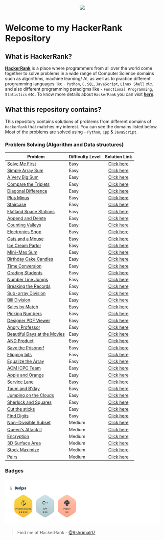 <p align="center">
  <img height=150 src="https://user-images.githubusercontent.com/46785798/59959996-d810a500-94e2-11e9-91ab-e47196f8fcf6.jpg">

</p>

# Welcome to my HackerRank Repository 

## What is HackerRank?
[__HackerRank__](https://www.hackerrank.com/) is a place where programmers from all over the world come together to solve problems in a wide range of Computer Science domains such as algorithms, machine learning/ AI, as well as to practice different programming languages like - `Python`, `C`, `SQL`, `JavaScript`, `Linux Shell` etc. and also different programming paradigms like - `Functional Programming`, `Statistics` etc. To know more details about `HackerRank` you can visit [___here___](https://www.hackerrank.com/faq). 


## What this repository contains?

This repository contains solutions of problems from different domains of `HackerRank` that matches my interest. You can see the domains listed below. Most of the problems are solved using - `Python`, `Cpp` & `JavaScript`.
 
### Problem Solving (Algorithm and Data structures)
| Problem | Difficulty Level | Solution Link |
|---------|------------------|:-------------:|
|[Solve Me First](https://www.hackerrank.com/challenges/solve-me-first/problem)| Easy | [Click here](https://github.com/Rshrimali17/Hackerrank-Questions/blob/5068031541ec22797f7aeffd05554d07f0d81993/Problem_Solving/Solve_Me_First.cpp) |   
|[Simple Array Sum](https://www.hackerrank.com/challenges/simple-array-sum/problem)| Easy | [Click here](https://github.com/Rshrimali17/Hackerrank-Questions/blob/5068031541ec22797f7aeffd05554d07f0d81993/Problem_Solving/Simple_array_sum.cpp) |   
|[A Very Big Sum](https://www.hackerrank.com/challenges/a-very-big-sum/problem)| Easy | [Click here](https://github.com/Rshrimali17/Hackerrank-Questions/blob/5068031541ec22797f7aeffd05554d07f0d81993/Problem_Solving/A_very_big_sum.cpp)|
|[Compare the Triplets](https://www.hackerrank.com/challenges/compare-the-triplets/copy-from/193111432)| Easy | [Click here](https://github.com/Rshrimali17/Hackerrank-Questions/blob/5068031541ec22797f7aeffd05554d07f0d81993/Problem_Solving/Compare_the_triplets.cpp) |
|[Diagonal Difference](https://www.hackerrank.com/challenges/diagonal-difference/problem)| Easy | [Click here](https://github.com/Rshrimali17/Hackerrank-Questions/blob/5068031541ec22797f7aeffd05554d07f0d81993/Problem_Solving/Diagonal_differene.cpp)|
|[Plus Minus](https://www.hackerrank.com/challenges/plus-minus/problem) | Easy | [Click here](https://github.com/Rshrimali17/Hackerrank-Questions/blob/5068031541ec22797f7aeffd05554d07f0d81993/Problem_Solving/plus_minus.cpp) |
|[Staircase](https://www.hackerrank.com/challenges/staircase/problem) | Easy | [Click here](https://github.com/Rshrimali17/Hackerrank-Questions/blob/5068031541ec22797f7aeffd05554d07f0d81993/Problem_Solving/staircase.cpp) |
|[Flatland Space Stations](https://www.hackerrank.com/challenges/flatland-space-stations/copy-from/194688221)| Easy | [Click here](https://github.com/Rshrimali17/Hackerrank-Questions/blob/5068031541ec22797f7aeffd05554d07f0d81993/Problem_Solving/Flatland_Space_Stations.cpp) |   
|[Append and Delete](https://www.hackerrank.com/challenges/append-and-delete/problem) | Easy |[Click here](https://github.com/Rshrimali17/Hackerrank-Questions/blob/5068031541ec22797f7aeffd05554d07f0d81993/Problem_Solving/append_delete.cpp) |
|[Counting Valleys](https://www.hackerrank.com/challenges/counting-valleys/problem)| Easy | [Click here](https://github.com/Rshrimali17/Hackerrank-Questions/blob/5068031541ec22797f7aeffd05554d07f0d81993/Problem_Solving/Counting_vellys.cpp) |
|[Electronics Shop](https://www.hackerrank.com/challenges/electronics-shop/problem?h_r=next-challenge&h_v=zen)| Easy | [Click here](https://github.com/Rshrimali17/Hackerrank-Questions/blob/5068031541ec22797f7aeffd05554d07f0d81993/Problem_Solving/Electronic_shop.cpp) |
|[Cats and a Mouse](https://www.hackerrank.com/challenges/cats-and-a-mouse/problem?h_r=next-challenge&h_v=zen&h_r=next-challenge&h_v=zen)| Easy | [Click here](https://github.com/Rshrimali17/Hackerrank-Questions/blob/5068031541ec22797f7aeffd05554d07f0d81993/Problem_Solving/cats_and_a_mouse.cpp) 
|[Ice Cream Parlor](https://www.hackerrank.com/challenges/icecream-parlor/problem)| Easy | [Click here](https://github.com/Rshrimali17/Hackerrank-Questions/blob/5068031541ec22797f7aeffd05554d07f0d81993/Problem_Solving/ice_cream_parlor.cpp) |
|[Mini-Max Sum](https://www.hackerrank.com/challenges/mini-max-sum/problem)| Easy | [Click here](https://github.com/Rshrimali17/Hackerrank-Questions/blob/5068031541ec22797f7aeffd05554d07f0d81993/Problem_Solving/mini_max_sum.cpp) |
|[Birthday Cake Candles](https://www.hackerrank.com/challenges/birthday-cake-candles/problem)| Easy | [Click here](https://github.com/Rshrimali17/Hackerrank-Questions/blob/5068031541ec22797f7aeffd05554d07f0d81993/Problem_Solving/birthday_cake.cpp) |
|[Time Conversion](https://www.hackerrank.com/challenges/time-conversion/problem)| Easy | [Click here](https://github.com/Rshrimali17/Hackerrank-Questions/blob/5068031541ec22797f7aeffd05554d07f0d81993/Problem_Solving/time_conversion.cpp) |
|[Grading Students](https://www.hackerrank.com/challenges/grading/problem)| Easy | [Click here](https://github.com/Rshrimali17/Hackerrank-Questions/blob/5068031541ec22797f7aeffd05554d07f0d81993/Problem_Solving/grading_students.cpp) |
|[Number Line Jumps](https://www.hackerrank.com/challenges/kangaroo/problem)| Easy | [Click here](https://github.com/Rshrimali17/Hackerrank-Questions/blob/5068031541ec22797f7aeffd05554d07f0d81993/Problem_Solving/number_line_jumps.cpp) |
|[Breaking the Records](https://www.hackerrank.com/challenges/breaking-best-and-worst-records/problem)| Easy | [Click here](https://github.com/Rshrimali17/Hackerrank-Questions/blob/5068031541ec22797f7aeffd05554d07f0d81993/Problem_Solving/breaking_the_records.cpp) |
|[Sub-array Division](https://www.hackerrank.com/challenges/the-birthday-bar/problem)| Easy | [Click here](https://github.com/Rshrimali17/Hackerrank-Questions/blob/5068031541ec22797f7aeffd05554d07f0d81993/Problem_Solving/sub_array_division.cpp) |
|[Bill Division](https://www.hackerrank.com/challenges/bon-appetit/problem)| Easy | [Click here](https://github.com/Rshrimali17/Hackerrank-Questions/blob/5068031541ec22797f7aeffd05554d07f0d81993/Problem_Solving/Bill_division.cpp) |
|[Sales by Match](https://www.hackerrank.com/challenges/sock-merchant/problem)| Easy | [Click here](https://github.com/Rshrimali17/Hackerrank-Questions/blob/5068031541ec22797f7aeffd05554d07f0d81993/Problem_Solving/sales_by_match.cpp) |
|[Picking Numbers](https://www.hackerrank.com/challenges/picking-numbers/problem)| Easy | [Click here](https://github.com/Rshrimali17/Hackerrank-Questions/blob/5068031541ec22797f7aeffd05554d07f0d81993/Problem_Solving/picking_numbers.cpp) |
|[Designer PDF Viewer](https://www.hackerrank.com/challenges/designer-pdf-viewer/problem)| Easy | [Click here](https://github.com/Rshrimali17/Hackerrank-Questions/blob/5068031541ec22797f7aeffd05554d07f0d81993/Problem_Solving/designer_pdf.cpp) |
|[Angry Professor](https://www.hackerrank.com/challenges/angry-professor/problem)| Easy | [Click here](https://github.com/Rshrimali17/Hackerrank-Questions/blob/5068031541ec22797f7aeffd05554d07f0d81993/Problem_Solving/angry_proffesor.cpp) |
|[Beautiful Days at the Movies](https://www.hackerrank.com/challenges/beautiful-days-at-the-movies/problem)| Easy | [Click here](https://github.com/Rshrimali17/Hackerrank-Questions/blob/5068031541ec22797f7aeffd05554d07f0d81993/Problem_Solving/beautiful_day_at_the_movies.cpp) |
|[AND Product](https://www.hackerrank.com/challenges/and-product/problem)| Easy | [Click here](https://github.com/Rshrimali17/Hackerrank-Questions/blob/5068031541ec22797f7aeffd05554d07f0d81993/Problem_Solving/and_product.cpp) |
|[Save the Prisoner!](https://www.hackerrank.com/challenges/save-the-prisoner/problem)| Easy | [Click here](https://github.com/Rshrimali17/Hackerrank-Questions/blob/5068031541ec22797f7aeffd05554d07f0d81993/Problem_Solving/save_the_prisioner.cpp) |
|[Flipping bits](https://www.hackerrank.com/challenges/flipping-bits/problem)| Easy | [Click here](https://github.com/Rshrimali17/Hackerrank-Questions/blob/5068031541ec22797f7aeffd05554d07f0d81993/Problem_Solving/flipping_bits.cpp) |
|[Equalize the Array](https://www.hackerrank.com/challenges/equality-in-a-array/problem)| Easy | [Click here](https://github.com/Rshrimali17/Hackerrank-Questions/blob/5068031541ec22797f7aeffd05554d07f0d81993/Problem_Solving/equalize_the_array.cpp) |
|[ACM ICPC Team](https://www.hackerrank.com/challenges/acm-icpc-team/problem?h_r=next-challenge&h_v=zen)| Easy | [Click here](https://github.com/Rshrimali17/Hackerrank-Questions/blob/5068031541ec22797f7aeffd05554d07f0d81993/Problem_Solving/acm_icmp_team.cpp) |
|[Apple and Orange](https://www.hackerrank.com/challenges/apple-and-orange/problem)| Easy | [Click here](https://github.com/Rshrimali17/Hackerrank-Questions/blob/5068031541ec22797f7aeffd05554d07f0d81993/Problem_Solving/apple_and_oranges.cpp) |
|[Service Lane](https://www.hackerrank.com/challenges/service-lane/problem)| Easy | [Click here](https://github.com/Rshrimali17/Hackerrank-Questions/blob/master/Problem_Solving/service_lane.cpp) |
|[Taum and B'day](https://www.hackerrank.com/challenges/taum-and-bday/problem)| Easy | [Click here](https://github.com/Rshrimali17/Hackerrank-Questions/blob/master/Problem_Solving/Taum_and_B'day.cpp) |
|[Jumping on the Clouds](https://www.hackerrank.com/challenges/jumping-on-the-clouds/problem)| Easy | [Click here](https://github.com/Rshrimali17/Hackerrank-Questions/blob/master/Problem_Solving/jumping_on_the_clouds.cpp#L29-L30) |
|[Sherlock and Squares](https://www.hackerrank.com/challenges/sherlock-and-squares/problem)| Easy | [Click here](https://github.com/Rshrimali17/Hackerrank-Questions/blob/master/Problem_Solving/sherlock_and_squares.cpp#L0-L1) |
|[Cut the sticks](https://www.hackerrank.com/challenges/cut-the-sticks/problem)| Easy | [Click here](https://github.com/Rshrimali17/Hackerrank-Questions/blob/master/Problem_Solving/cut_the_sticks.cpp#L42) |
|[Find Digits](https://www.hackerrank.com/challenges/find-digits/problem)| Easy | [Click here](https://github.com/Rshrimali17/Hackerrank-Questions/blob/master/Problem_Solving/find_digit.cpp) |
|[Non-Divisible Subset](https://www.hackerrank.com/challenges/non-divisible-subset/problem) | Medium | [Click here](https://github.com/Rshrimali17/Hackerrank-Questions/blob/5068031541ec22797f7aeffd05554d07f0d81993/Problem_Solving/Non_Divisible_subset.cpp) |   
|[Queen's Attack II](https://www.hackerrank.com/challenges/queens-attack-2/problem)| Medium | [Click here](https://github.com/Rshrimali17/Hackerrank-Questions/blob/5068031541ec22797f7aeffd05554d07f0d81993/Problem_Solving/queens_attack_2.cpp) |
|[Encryption](https://www.hackerrank.com/challenges/encryption/problem)| Medium | [Click here](https://github.com/Rshrimali17/Hackerrank-Questions/blob/5068031541ec22797f7aeffd05554d07f0d81993/Problem_Solving/encryption.cpp) |
|[3D Surface Area](https://www.hackerrank.com/challenges/3d-surface-area/problem?isFullScreen=false)| Medium | [Click here](https://github.com/Rshrimali17/Hackerrank-Questions/blob/5068031541ec22797f7aeffd05554d07f0d81993/Problem_Solving/3d_surface_area.cpp) |
|[Stock Maximize](https://www.hackerrank.com/challenges/stockmax/problem)| Medium | [Click here](https://github.com/Rshrimali17/Hackerrank-Questions/blob/master/Problem_Solving/stock_maxmize.cpp#L10) |
|[Pairs](https://www.hackerrank.com/challenges/pairs/problem?h_r=profile)| Medium | [Click here](https://github.com/Rshrimali17/Hackerrank-Questions/blob/master/Problem_Solving/paris.cpp#L26-L27) |

### Badges

 <img height=150 src="https://github.com/Rshrimali17/Hackerrank-Questions/blob/038fdce47edd39ae1a9a7fa77cb1f29c6b339be7/Badge/badges.PNG">

 > Find me at HackerRank - [@Rshrimali17](https://www.hackerrank.com/Rshrimali17)

<!---
|[]()| Easy | [Click here]() |
|[]()| Medium | [Click here]() |
|[]()| Hard | [Click here]() |
-->